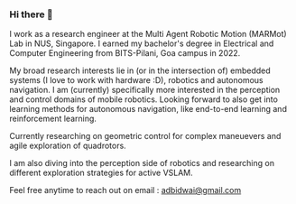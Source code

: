 ### Hi there 👋

I work as a research engineer at the Multi Agent Robotic Motion (MARMot) Lab in NUS, Singapore. I earned my bachelor's degree in Electrical and Computer Engineering from BITS-Pilani, Goa campus in 2022.

My broad research interests lie in (or in the intersection of) embedded systems (I love to work with hardware :D), robotics and autonomous navigation. I am (currently) specifically more interested in the perception and control domains of mobile robotics. Looking forward to also get into learning methods for autonomous navigation, like end-to-end learning and reinforcement learning.

Currently researching on geometric control for complex maneuevers and agile exploration of quadrotors.

I am also diving into the perception side of robotics and researching on different exploration strategies for active VSLAM.

Feel free anytime to reach out on email : adbidwai@gmail.com

<!--
**adbidwai/adbidwai** is a ✨ _special_ ✨ repository because its `README.md` (this file) appears on your GitHub profile.

Here are some ideas to get you started:

- 🔭 I’m currently working on ...
- 🌱 I’m currently learning ...
- 👯 I’m looking to collaborate on ...
- 🤔 I’m looking for help with ...
- 💬 Ask me about ...
- 📫 How to reach me: ...
- 😄 Pronouns: ...
- ⚡ Fun fact: ...
-->
